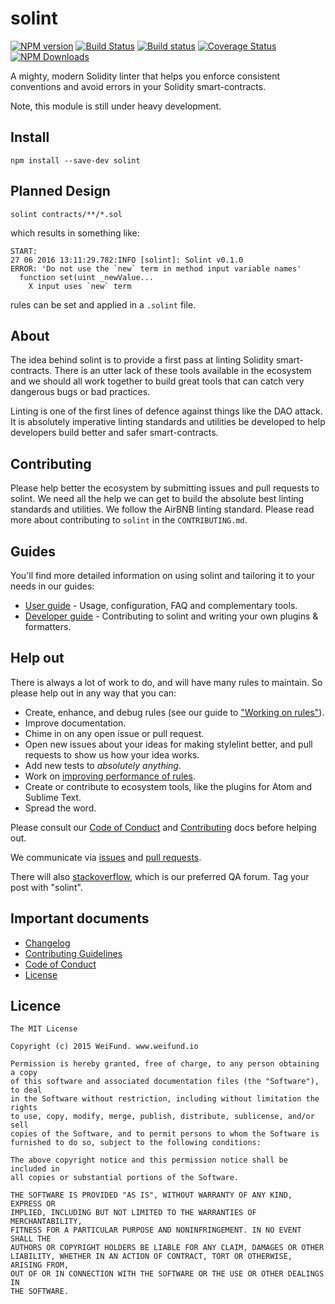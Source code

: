 # solint

[![NPM version](http://img.shields.io/npm/v/solint.svg)](https://www.npmjs.org/package/solint) [![Build Status](https://travis-ci.org/weifund/solint.svg?branch=master)](https://travis-ci.org/weifund/solint) [![Build status](https://ci.appveyor.com/api/projects/status/wwajr0886e00g8je/branch/master?svg=true)](https://ci.appveyor.com/project/weifund/solint/branch/master) [![Coverage Status](https://coveralls.io/repos/github/weifund/solint/badge.svg?branch=master)](https://coveralls.io/github/weifund/solint?branch=master) [![NPM Downloads](https://img.shields.io/npm/dm/solint.svg)](https://www.npmjs.org/package/solint)

A mighty, modern Solidity linter that helps you enforce consistent conventions and avoid errors in your Solidity smart-contracts.

Note, this module is still under heavy development.

## Install

```
npm install --save-dev solint
```

## Planned Design

```
solint contracts/**/*.sol
```

which results in something like:

```
START:
27 06 2016 13:11:29.782:INFO [solint]: Solint v0.1.0
ERROR: 'Do not use the `new` term in method input variable names'
  function set(uint _newValue...
    X input uses `new` term
```

rules can be set and applied in a `.solint` file.

## About

The idea behind solint is to provide a first pass at linting Solidity smart-contracts. There is an utter lack of these tools available in the ecosystem and we should all work together to build great tools that can catch very dangerous bugs or bad practices.

Linting is one of the first lines of defence against things like the DAO attack. It is absolutely imperative linting standards and utilities be developed to help developers build better and safer smart-contracts.

## Contributing

Please help better the ecosystem by submitting issues and pull requests to solint. We need all the help we can get to build the absolute best linting standards and utilities. We follow the AirBNB linting standard. Please read more about contributing to `solint` in the `CONTRIBUTING.md`.

## Guides

You'll find more detailed information on using solint and tailoring it to your needs in our guides:

- [User guide](docs/user-guide.md) - Usage, configuration, FAQ and complementary tools.
- [Developer guide](docs/developer-guide.md) - Contributing to solint and writing your own plugins & formatters.

## Help out

There is always a lot of work to do, and will have many rules to maintain. So please help out in any way that you can:

- Create, enhance, and debug rules (see our guide to ["Working on rules"](CONTRIBUTING.md)).
- Improve documentation.
- Chime in on any open issue or pull request.
- Open new issues about your ideas for making stylelint better, and pull requests to show us how your idea works.
- Add new tests to *absolutely anything*.
- Work on [improving performance of rules](docs/developer-guide/benchmarks.md).
- Create or contribute to ecosystem tools, like the plugins for Atom and Sublime Text.
- Spread the word.

Please consult our [Code of Conduct](CODE_OF_CONDUCT.md) and [Contributing](CONTRIBUTING.md) docs before helping out.

We communicate via [issues](https://github.com/weifund/solint/issues) and [pull requests](https://github.com/weifund/solint/pulls).

There will also [stackoverflow](http://stackoverflow.com/questions/tagged/solint), which is our preferred QA forum. Tag your post with "solint".

## Important documents

- [Changelog](CHANGELOG.md)
- [Contributing Guidelines](CONTRIBUTING.md)
- [Code of Conduct](CODE_OF_CONDUCT.md)
- [License](https://raw.githubusercontent.com/weifund/solint/master/LICENSE)

## Licence

```
The MIT License

Copyright (c) 2015 WeiFund. www.weifund.io

Permission is hereby granted, free of charge, to any person obtaining a copy
of this software and associated documentation files (the "Software"), to deal
in the Software without restriction, including without limitation the rights
to use, copy, modify, merge, publish, distribute, sublicense, and/or sell
copies of the Software, and to permit persons to whom the Software is
furnished to do so, subject to the following conditions:

The above copyright notice and this permission notice shall be included in
all copies or substantial portions of the Software.

THE SOFTWARE IS PROVIDED "AS IS", WITHOUT WARRANTY OF ANY KIND, EXPRESS OR
IMPLIED, INCLUDING BUT NOT LIMITED TO THE WARRANTIES OF MERCHANTABILITY,
FITNESS FOR A PARTICULAR PURPOSE AND NONINFRINGEMENT. IN NO EVENT SHALL THE
AUTHORS OR COPYRIGHT HOLDERS BE LIABLE FOR ANY CLAIM, DAMAGES OR OTHER
LIABILITY, WHETHER IN AN ACTION OF CONTRACT, TORT OR OTHERWISE, ARISING FROM,
OUT OF OR IN CONNECTION WITH THE SOFTWARE OR THE USE OR OTHER DEALINGS IN
THE SOFTWARE.
```

